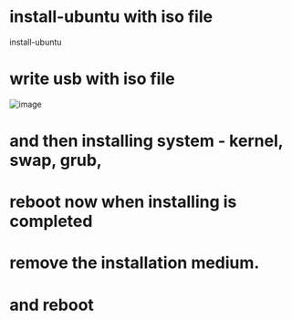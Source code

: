 # install-ubuntu with iso file
install-ubuntu


# write usb with iso file
![image](https://github.com/sangbinlee/install-ubuntu/assets/4024414/079ac97d-bd44-4bff-afbd-0919b713b953)


# and then installing system - kernel, swap, grub, 

# reboot now when installing is completed

# remove the installation medium.

# and reboot

